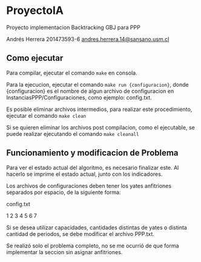 # ProyectoIA
Proyecto implementacion Backtracking GBJ para PPP

Andrés Herrera      201473593-6     andres.herrera.14@sansano.usm.cl

## Como ejecutar

Para compilar, ejecutar el comando `make` en consola.

Para la ejecucion, ejecutar el comando `make run {configuracion}`, donde {configuracion} es el nombre de algun archivo de configuracion en InstanciasPPP/Configuraciones, como ejemplo: config.txt.

Es posible eliminar archivos intermedios, para realizar este procedimiento, ejecutar el comando `make clean`

Si se quieren eliminar los archivos post compilacion, como el ejecutable, se puede realizar ejecutando el comando `make cleanall`

## Funcionamiento y modificacion de Problema

Para ver el estado actual del algoritmo, es necesario finalizar este. Al hacerlo se imprime el estado actual, junto con los indicadores.

Los archivos de configuraciones deben tener los yates anfitriones separados por espacio, de la siguiente forma:

config.txt

1 2 3 4 5 6 7

Si se desea utilizar capacidades, cantidades distintas de yates o distinta cantidad de periodos, se debe modificar el archivo PPP.txt.

Se realizó solo el problema completo, no se me ocurrió de que forma implementar la seccion sin asignar anfitriones.